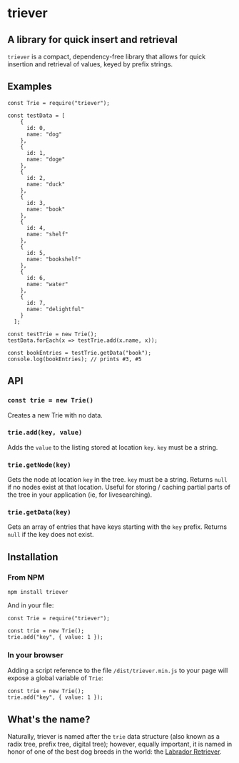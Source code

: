 # triever

## A library for quick insert and retrieval

`triever` is a compact, dependency-free library that allows for quick insertion and retrieval of values, keyed by prefix strings.

## Examples

```
const Trie = require("triever");

const testData = [
    {
      id: 0,
      name: "dog"
    },
    {
      id: 1,
      name: "doge"
    },
    {
      id: 2,
      name: "duck"
    },
    {
      id: 3,
      name: "book"
    },
    {
      id: 4,
      name: "shelf"
    },
    {
      id: 5,
      name: "bookshelf"
    },
    {
      id: 6,
      name: "water"
    },
    {
      id: 7,
      name: "delightful"
    }
  ];

const testTrie = new Trie();
testData.forEach(x => testTrie.add(x.name, x));

const bookEntries = testTrie.getData("book");
console.log(bookEntries); // prints #3, #5
```

## API

### `const trie = new Trie()`

Creates a new Trie with no data.

### `trie.add(key, value)`

Adds the `value` to the listing stored at location `key`. `key` must be a string.

### `trie.getNode(key)`

Gets the node at location `key` in the tree. `key` must be a string. Returns `null` if no nodes exist at that location. Useful for storing / caching partial parts of the tree in your application (ie, for livesearching).

### `trie.getData(key)`

Gets an array of entries that have keys starting with the `key` prefix. Returns `null` if the key does not exist.

## Installation

### From NPM

```
npm install triever
```

And in your file:

```
const Trie = require("triever");

const trie = new Trie();
trie.add("key", { value: 1 });
```

### In your browser

Adding a script reference to the file `/dist/triever.min.js` to your page will expose a global variable of `Trie`:

```
const trie = new Trie();
trie.add("key", { value: 1 });
```

## What's the name?

Naturally, triever is named after the `trie` data structure (also known as a radix tree, prefix tree, digital tree); however, equally important, it is named in honor of one of the best dog breeds in the world: the [Labrador Retriever](assets/good-doggo.jpg).
